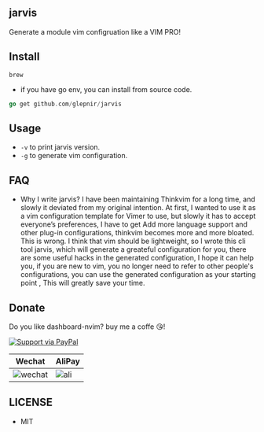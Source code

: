 ## jarvis

Generate a module vim configruation like a VIM PRO!

## Install

```console
brew
```

- if you have go env, you can install from source code.

```go
go get github.com/glepnir/jarvis
```

## Usage

- `-v` to print jarvis version.
- `-g` to generate vim configuration.

## FAQ

- Why I write jarvis?
  I have been maintaining Thinkvim for a long time, and slowly it deviated from my original intention. At first, I wanted to use it as a vim configuration template for Vimer to use, but slowly it has to accept everyone’s preferences, I have to get Add more language support and other plug-in configurations, thinkvim becomes more and more bloated. This is wrong. I think that vim should be lightweight, so I wrote this cli tool jarvis, which will generate a greateful configuration for you, there are some useful hacks in the generated configuration, I hope it can help you, if you are new to vim, you no longer need to refer to other people's configurations, you can use the generated configuration as your starting point , This will greatly save your time.

## Donate

Do you like dashboard-nvim? buy me a coffe 😘!

[![Support via PayPal](https://cdn.rawgit.com/twolfson/paypal-github-button/1.0.0/dist/button.svg)](https://www.paypal.me/bobbyhub)

| Wechat                                                                                                          | AliPay                                                                                                       |
| --------------------------------------------------------------------------------------------------------------- | ------------------------------------------------------------------------------------------------------------ |
| ![wechat](https://user-images.githubusercontent.com/41671631/84404718-c8312a00-ac39-11ea-90d7-ee679fbb3705.png) | ![ali](https://user-images.githubusercontent.com/41671631/84403276-1a714b80-ac38-11ea-8607-8492df84e516.png) |

## LICENSE

- MIT
